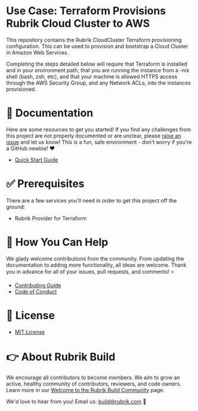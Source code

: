 # Use Case: Terraform Provisions Rubrik Cloud Cluster to AWS

This repository contains the Rubrik CloudCluster Terraform provisioning configuration. This can be used to provision and bootstrap a Cloud Cluster in Amazon Web Services.

Completing the steps detailed below will require that Terraform is installed and in your environment path,  that you are running the instance from a -nix shell (bash, zsh, etc), and that your machine is allowed HTTPS access through the AWS Security Group, and any Network ACLs, into the instances provisioned.

# :blue_book: Documentation 

Here are some resources to get you started! If you find any challenges from this project are not properly documented or are unclear, please [raise an issue](https://github.com/rubrikinc/rubrik-cloudcluster-deploy-aws/issues/new/choose) and let us know! This is a fun, safe environment - don't worry if you're a GitHub newbie! :heart:

* [Quick Start Guide](https://github.com/rubrikinc/rubrik-cloudcluster-deploy-aws/blob/master/docs/quick-start.md)

# :white_check_mark: Prerequisites

There are a few services you'll need in order to get this project off the ground:

* Rubrik Provider for Terraform

# :muscle: How You Can Help

We glady welcome contributions from the community. From updating the documentation to adding more functionality, all ideas are welcome. Thank you in advance for all of your issues, pull requests, and comments! :star:

* [Contributing Guide](CONTRIBUTING.md)
* [Code of Conduct](CODE_OF_CONDUCT.md)

# :pushpin: License

* [MIT License](LICENSE)

# :point_right: About Rubrik Build

We encourage all contributors to become members. We aim to grow an active, healthy community of contributors, reviewers, and code owners. Learn more in our [Welcome to the Rubrik Build Community](https://github.com/rubrikinc/welcome-to-rubrik-build) page.

We'd love to hear from you! Email us: build@rubrik.com :love_letter:
